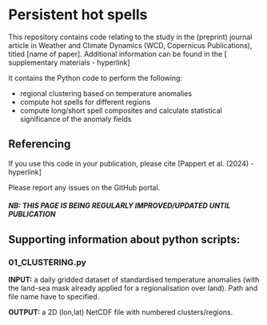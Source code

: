 # Persistent hot spells

This repository contains code relating to the study in the (preprint) journal article in Weather and Climate Dynamics (WCD, Copernicus Publications), titled [name of paper]. Additional information can be found in the [ supplementary materials - hyperlink]

It contains the Python code to perform the following:

* regional clustering based on temperature anomalies
* compute hot spells for different regions
* compute long/short spell composites and calculate statistical significance of the anomaly fields

## Referencing
If you use this code in your publication, please cite [Pappert et al. (2024) - hyperlink]

Please report any issues on the GitHub portal.
 
 
#### *NB: THIS PAGE IS BEING REGULARLY IMPROVED/UPDATED UNTIL PUBLICATION* <br />


## Supporting information about python scripts:

### 01_CLUSTERING.py

**INPUT:** a daily gridded dataset of standardised temperature anomalies (with the land-sea mask already applied for a regionalisation over land).
Path and file name have to specified.

**OUTPUT:** a 2D (lon,lat) NetCDF file with numbered clusters/regions.
